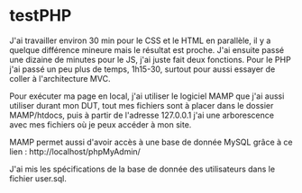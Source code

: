 # testPHP

J'ai travailler environ 30 min pour le CSS et le HTML en parallèle, il y a quelque différence mineure mais le résultat est proche.
J'ai ensuite passé une dizaine de minutes pour le JS, j'ai juste fait deux fonctions.
Pour le PHP j'ai passé un peu plus de temps, 1h15-30, surtout pour aussi essayer de coller à l'architecture MVC.

Pour exécuter ma page en local, j'ai utiliser le logiciel MAMP que j'ai aussi utiliser durant mon DUT, tout mes fichiers sont à placer dans le dossier MAMP/htdocs, puis à partir de l'adresse 127.0.0.1 j'ai une arborescence avec mes fichiers où je peux accéder à mon site.

MAMP permet aussi d'avoir accès à une base de donnée MySQL grâce à ce lien :
http://localhost/phpMyAdmin/

J'ai mis les spécifications de la base de donnée des utilisateurs dans le fichier user.sql.
